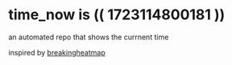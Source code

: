 # time_now is (( 1723114800181 ))

an automated repo that shows the currnent time

inspired by [breakingheatmap](https://github.com/breakingheatmap/breakingheatmap)